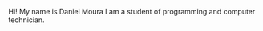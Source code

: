 Hi! My name is Daniel Moura 
I am a student of programming and computer technician. 
<!---
DanielMoura1991/DanielMoura1991 is a ✨ special ✨ repository because its `README.md` (this file) appears on your GitHub profile.
You can click the Preview link to take a look at your changes.
--->
